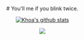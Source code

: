<p align="center">
  # You'll me if you blink twice.
</p>  

<p align="center">
  <a href="https://github.com/ase1997/github-readme-stats"><img align="center" src="https://github-readme-stats.vercel.app/api?username=ase1997&show_icons=true&include_all_commits=true&theme=aura&" alt="Khoa's github stats" /></a>
</p>

<p align="center">
  <a href="https://github.com/ase1997/github-readme-stats"><img align="center" src="https://github-readme-stats.vercel.app/api/top-langs/?username=ase1997&theme=aura&hide=makefile,cmake,shell" /></a>
</p>
